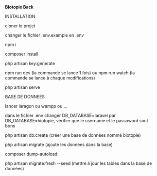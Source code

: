 <b>Biotopie Back</b>

INSTALLATION

cloner le projet

changer le fichier .env.example en .env

npm i

composer install

php artisan key:generate

npm run dev (la commande se lance 1 fois) ou npm run watch (la commande se lance à chaque modifications)

php artisan serve

BASE DE DONNEES

lancer laragon ou wampp ou ...

dans le fichier .env changer DB_DATABASE=laravel par DB_DATABASE=biotopie, vérifier que le username et le passoword sont bons

php artisan db:create (créer une base de données nommé biotopie)

php artisan migrate (ajoute les données dans la base)

composer dump-autoload

php artisan migrate:fresh --seed (mettre à jour les tables dans la base de données)

